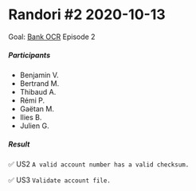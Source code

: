 # Randori #2 2020-10-13

Goal: [Bank OCR](https://codingdojo.org/kata/BankOCR/) Episode 2

##### Participants
* Benjamin V.
* Bertrand M.
* Thibaud A.
* Rémi P.
* Gaëtan M.
* Ilies B.
* Julien G.

##### Result

✅ US2 `A valid account number has a valid checksum.`

✅ US3 `Validate account file.`
